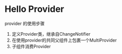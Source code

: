 # Hello Provider

provider 的使用步骤
1. 定义Provider类，继承自ChangeNotifier
2. 在使用provider的共同父组件上包裹一个MultiProvider
3. 子组件消费Provider